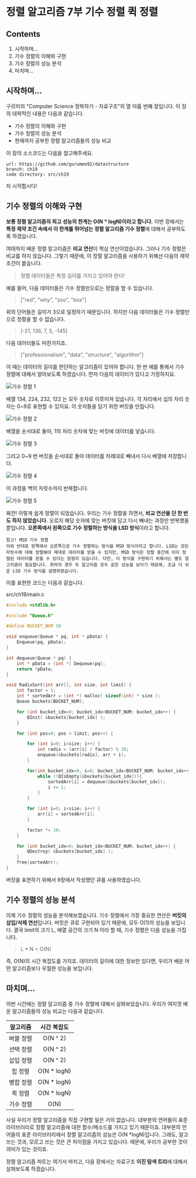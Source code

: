 정렬 알고리즘 7부 기수 정렬 퀵 정렬
==================

Contents
-------------------

1. 시작하며...
2. 기수 정렬의 이해와 구현
3. 기수 정렬의 성능 분석
4. 마치며...


## 시작하며...

구르미의 "Computer Science 정복하기 - 자료구조"의 열 아홉 번째 장입니다. 이 장의 대략적인 내용은 다음과 같습니다. 

* 기수 정렬의 이해와 구현
* 기수 정렬의 성능 분석
* 현재까지 공부한 정렬 알고리즘들의 성능 비교

이 장의 소스코드는 다음을 참고해주세요.

    url: https://github.com/gurumee92/datastructure 
    branch: ch19
    code directory: src/ch19

자 시작합시다!


## 기수 정렬의 이해와 구현

**보통 정렬 알고리즘의 최고 성능의 한계는 O(N * logN)이라고 합니다.** 이번 장에서는 **특정 제약 조건 속에서 이 한계를 뛰어넘는 정렬 알고리즘 기수 정렬**에 대해서 공부하도록 하겠습니다. 

여태까지 배운 정렬 알고리즘은 **비교 연산**이 핵심 연산이었습니다. 그러나 기수 정렬은 비교를 하지 않습니다. 그렇기 때문에, 이 정렬 알고리즘을 사용하기 위해선 다음의 제약 조건이 붙습니다.

> 정렬 데이터들은 특정 길이를 가지고 있어야 한다!

예를 들어, 다음 데이터들은 기수 정렬만으로는 정렬을 할 수 있습니다.

> ["red", "why", "zoo", "box"]

위의 단어들은 길이가 3으로 일정하기 때문입니다. 하지만 다음 데이터들은 기수 정렬만으로 정렬을 할 수 없습니다.

> [-21, 136, 7, 5, -145]

다음 데이터들도 마찬가지죠.

> ["professionalism", "data", "structure", "algorithm"]

이 때는 데이터의 길이를 판단하는 알고리즘이 있어야 합니다. 한 번 예를 통해서 기수 정렬에 대해서 알아보도록 하겠습니다. 먼저 다음의 데이터가 있다고 가정하지요.

![기수 정렬 1](../images/ch19/rs1.png)

배열 134, 224, 232, 122 는 모두 숫자로 이루어져 있습니다. 각 자리에서 십의 자리 숫자는 0~9로 표현할 수 있지요. 이 숫자들을 담기 위한 버킷을 만듭니다.

![기수 정렬 2](../images/ch19/rs2.png)

배열을 순서대로 돌아, 1의 자리 숫자에 맞는 버킷에 데이터를 넣습니다.

![기수 정렬 3](../images/ch19/rs3.png)

그리고 0~9 번 버킷을 순서대로 돌아 데이터를 차례대로 빼내서 다시 배열에 저장합니다.

![기수 정렬 4](../images/ch19/rs4.png)

이 과정을 백의 자릿수까지 반복합니다.

![기수 정렬 5](../images/ch19/rs5.png)

짜잔! 이렇게 쉽게 정렬이 되었습니다. 우리는 기수 정렬을 하면서, **비교 연산을 단 한 번도 하지 않았습니다.** 오로지 해당 숫자에 맞는 버킷에 담고 다시 빼내는 과정만 반복했을 뿐입니다. **오른쪽에서 왼쪽으로 기수 정렬하는 방식을 LSD 방식**이라고 합니다. 

    참고! MSD 기수 정렬
    이와 반대로 왼쪽에서 오른쪽으로 기수 정렬하는 방식을 MSD 방식이라고 합니다. LSD는 모든 자릿수에 대해 정렬해야 제대로 데이터를 얻을 수 있지만, MSD 방식은 정렬 중간에 이미 정렬된 데이터를 얻을 수 있다는 장점이 있습니다. 다만, 이 방식을 구현하기 위해서는 별도 알고리즘이 필요합니다. 최악의 경우 두 알고리즘 모두 같은 성능을 보이기 때문에, 조금 더 쉬운 LSD 기수 방식을 설명하였습니다.

이를 표현한 코드는 다음과 같습니다.

src/ch19/main.c
```c
#include <stdlib.h>

#include "Queue.h"

#define BUCKET_NUM 10

void enqueue(Queue * pq, int * pData) {
    Enqueue(pq, pData);
}

int dequeue(Queue * pq) {
    int * pData = (int *) Dequeue(pq);
    return *pData;
}

void RadixSort(int arr[], int size, int limit) {
    int factor = 1;
    int * sortedArr = (int *) malloc( sizeof(int) * size );
    Queue buckets[BUCKET_NUM];

    for (int bucket_idx=0; bucket_idx<BUCKET_NUM; bucket_idx++) {
        QInit( &buckets[bucket_idx] );
    }

    for (int pos=0; pos < limit; pos++) {

        for (int i=0; i<size; i++) {
            int radix = (arr[i] / factor) % 10;
            enqueue(&buckets[radix], arr + i);
        }

        for(int bucket_idx=0, i=0; bucket_idx<BUCKET_NUM; bucket_idx++) {
            while (!QIsEmpty(&buckets[bucket_idx])){
                sortedArr[i] = dequeue(&buckets[bucket_idx]);
                i += 1;
            }
        }

        for (int i=0; i<size; i++) {
            arr[i] = sortedArr[i];
        }

        factor *= 10;
    }

    for (int bucket_idx=0; bucket_idx<BUCKET_NUM; bucket_idx++) {
        QDestroy( &buckets[bucket_idx] );
    }
    free(sortedArr);
}
```

버킷을 표현하기 위해서 9장에서 작성했던 큐를 사용하였습니다.


## 기수 정렬의 성능 분석

이제 기수 정렬의 성능을 분석해보겠습니다. 기수 정렬에서 가장 중요한 연산은 **버킷의 삽입/삭제 연산**입니다. 버킷은 큐로 구현되어 있기 때문에, 모두 O(1)의 성능을 보입니다. 결국 limit의 크기 L, 배열 공간의 크기 N 이라 할 때, 기수 정렬은 다음 성능을 가집니다.

> L * N = O(N)

즉, O(N)의 시간 복잡도를 가지죠. 데이터의 길이에 대한 정보만 있다면, 우리가 배운 어떤 알고리즘보다 우월한 성능을 보입니다.


## 마치며...

이번 시간에는 정렬 알고리즘 중 기수 정렬에 대해서 살펴보았습니다. 우리가 여지껏 배운 알고리즘들의 성능 비교는 다음과 같습니다.

| 알고리즘 | 시간 복잡도 |
| :--: | :--: |
| 버블 정렬 | O(N ^ 2) |
| 선택 정렬 | O(N ^ 2) |
| 삽입 정렬 | O(N ^ 2) |
| 힙 정렬 | O(N * logN) |
| 병합 정렬 | O(N * logN) |
| 퀵 정렬 | O(N * logN) |
| 기수 정렬 | O(N) |

사실 우리가 정렬 알고리즘을 직접 구현할 일은 거의 없습니다. 대부분의 언어들이 표준 라이브러리로 정렬 알고리즘에 대한 함수/메소드를 가지고 있기 때문이죠. 대부분의 언어들의 표준 라이브러리에서 정렬 알고리즘의 성능은 O(N *logN)입니다. 그래도, 알고 쓰는 것과, 모르고 쓰는 것은 큰 차이점을 가지고 있습니다. 때문에, 우리가 공부한 것이 의미가 있는 것이죠. 

정렬 알고리즘 파트는 여기서 마치고, 다음 장에서는 자료구조 **이진 탐색 트리**에 대해서 살펴보도록 하겠습니다.
